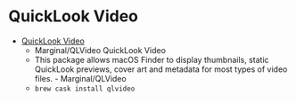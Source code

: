 # QuickLook Video
- [QuickLook Video](https://github.com/Marginal/QLVideo)
  -  Marginal/QLVideo QuickLook Video
  - This package allows macOS Finder to display thumbnails, static QuickLook previews, cover art and metadata for most types of video files. - Marginal/QLVideo
  - `brew cask install qlvideo`
